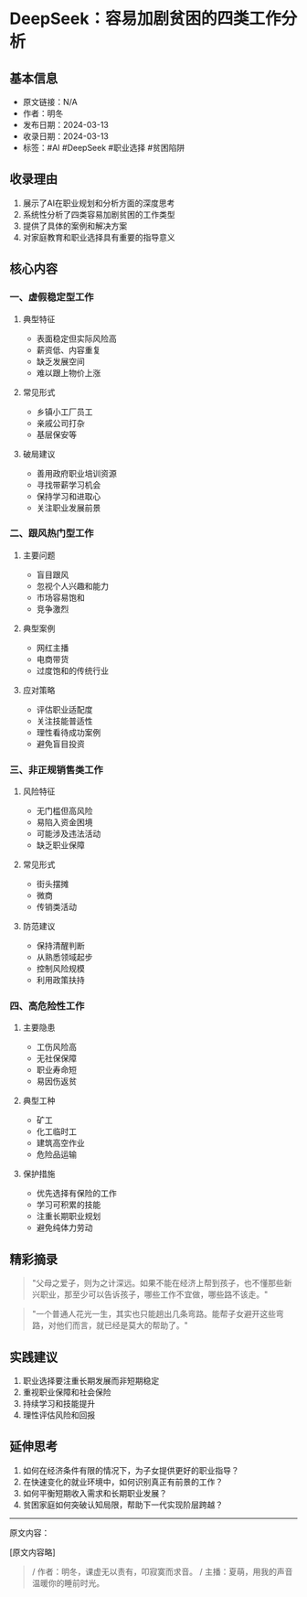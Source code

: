 # DeepSeek：容易加剧贫困的四类工作分析

## 基本信息
- 原文链接：N/A
- 作者：明冬
- 发布日期：2024-03-13
- 收录日期：2024-03-13
- 标签：#AI #DeepSeek #职业选择 #贫困陷阱

## 收录理由
1. 展示了AI在职业规划和分析方面的深度思考
2. 系统性分析了四类容易加剧贫困的工作类型
3. 提供了具体的案例和解决方案
4. 对家庭教育和职业选择具有重要的指导意义

## 核心内容
### 一、虚假稳定型工作
1. 典型特征
   - 表面稳定但实际风险高
   - 薪资低、内容重复
   - 缺乏发展空间
   - 难以跟上物价上涨

2. 常见形式
   - 乡镇小工厂员工
   - 亲戚公司打杂
   - 基层保安等

3. 破局建议
   - 善用政府职业培训资源
   - 寻找带薪学习机会
   - 保持学习和进取心
   - 关注职业发展前景

### 二、跟风热门型工作
1. 主要问题
   - 盲目跟风
   - 忽视个人兴趣和能力
   - 市场容易饱和
   - 竞争激烈

2. 典型案例
   - 网红主播
   - 电商带货
   - 过度饱和的传统行业

3. 应对策略
   - 评估职业适配度
   - 关注技能普适性
   - 理性看待成功案例
   - 避免盲目投资

### 三、非正规销售类工作
1. 风险特征
   - 无门槛但高风险
   - 易陷入资金困境
   - 可能涉及违法活动
   - 缺乏职业保障

2. 常见形式
   - 街头摆摊
   - 微商
   - 传销类活动

3. 防范建议
   - 保持清醒判断
   - 从熟悉领域起步
   - 控制风险规模
   - 利用政策扶持

### 四、高危险性工作
1. 主要隐患
   - 工伤风险高
   - 无社保保障
   - 职业寿命短
   - 易因伤返贫

2. 典型工种
   - 矿工
   - 化工临时工
   - 建筑高空作业
   - 危险品运输

3. 保护措施
   - 优先选择有保险的工作
   - 学习可积累的技能
   - 注重长期职业规划
   - 避免纯体力劳动

## 精彩摘录
> "父母之爱子，则为之计深远。如果不能在经济上帮到孩子，也不懂那些新兴职业，那至少可以告诉孩子，哪些工作不宜做，哪些路不该走。"

> "一个普通人花光一生，其实也只能趟出几条弯路。能帮子女避开这些弯路，对他们而言，就已经是莫大的帮助了。"

## 实践建议
1. 职业选择要注重长期发展而非短期稳定
2. 重视职业保障和社会保险
3. 持续学习和技能提升
4. 理性评估风险和回报

## 延伸思考
1. 如何在经济条件有限的情况下，为子女提供更好的职业指导？
2. 在快速变化的就业环境中，如何识别真正有前景的工作？
3. 如何平衡短期收入需求和长期职业发展？
4. 贫困家庭如何突破认知局限，帮助下一代实现阶层跨越？

---
原文内容：

[原文内容略]

>/ 作者：明冬，课虚无以责有，叩寂寞而求音。
>/ 主播：夏萌，用我的声音温暖你的睡前时光。 